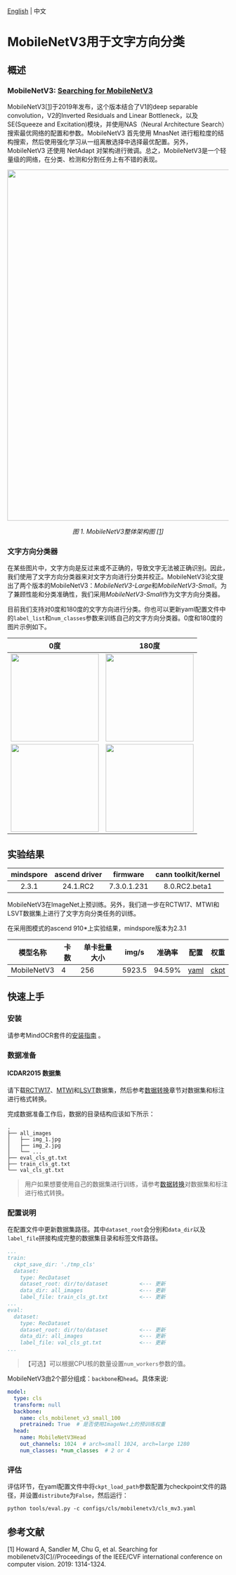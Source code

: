 [English](README.md) | 中文

# MobileNetV3用于文字方向分类

## 概述

### MobileNetV3: [Searching for MobileNetV3](https://arxiv.org/abs/1905.02244)

MobileNetV3[[1](#参考文献)]于2019年发布，这个版本结合了V1的deep separable convolution，V2的Inverted Residuals and Linear Bottleneck，以及SE(Squeeze and Excitation)模块，并使用NAS（Neural Architecture Search）搜索最优网络的配置和参数。MobileNetV3 首先使用 MnasNet 进行粗粒度的结构搜索，然后使用强化学习从一组离散选择中选择最优配置。另外，MobileNetV3 还使用 NetAdapt 对架构进行微调。总之，MobileNetV3是一个轻量级的网络，在分类、检测和分割任务上有不错的表现。


<p align="center">
  <img src="https://user-images.githubusercontent.com/53842165/210044297-d658ca54-e6ff-4c0f-8080-88072814d8e6.png" width=800 />
</p>
<p align="center">
  <em>图 1. MobileNetV3整体架构图 [<a href="#参考文献">1</a>] </em>
</p>

### 文字方向分类器

在某些图片中，文字方向是反过来或不正确的，导致文字无法被正确识别。因此，我们使用了文字方向分类器来对文字方向进行分类并校正。MobileNetV3论文提出了两个版本的MobileNetV3：*MobileNetV3-Large*和*MobileNetV3-Small*。为了兼顾性能和分类准确性，我们采用*MobileNetV3-Small*作为文字方向分类器。

目前我们支持对0度和180度的文字方向进行分类。你也可以更新yaml配置文件中的`label_list`和`num_classes`参数来训练自己的文字方向分类器。0度和180度的图片示例如下。

<div align="center">

| **0度**         | **180度**    |
|-------------------|----------------|
|<img src="https://github.com/HaoyangLee/mindocr/assets/20376974/7dd4432f-775c-4a04-b9e7-0f52f68c70ee" width=200 /> | <img src="https://github.com/HaoyangLee/mindocr/assets/20376974/cfe298cd-08be-4866-b650-5eae560d59fa" width=200 /> |
|<img src="https://github.com/HaoyangLee/mindocr/assets/20376974/666da152-2e9b-48ae-b1a7-e190deef34d6" width=200 /> | <img src="https://github.com/HaoyangLee/mindocr/assets/20376974/802617fe-910e-451d-b202-e05da47b1196" width=200 /> |

</div>


## 实验结果

| mindspore |  ascend driver  |   firmware   | cann toolkit/kernel |
|:---------:|:---------------:|:------------:|:-------------------:|
|   2.3.1   |    24.1.RC2     | 7.3.0.1.231  |    8.0.RC2.beta1    |

MobileNetV3在ImageNet上预训练。另外，我们进一步在RCTW17、MTWI和LSVT数据集上进行了文字方向分类任务的训练。

在采用图模式的ascend 910*上实验结果，mindspore版本为2.3.1
<div align="center">

| **模型名称**    | **卡数** | **单卡批量大小** | **img/s** | **准确率** | **配置**               | **权重**                                                                                   |
|-------------|--------|------------|-----------|---------|----------------------|------------------------------------------------------------------------------------------|
| MobileNetV3 | 4      | 256        | 5923.5    | 94.59%  | [yaml](cls_mv3.yaml) | [ckpt](https://download.mindspore.cn/toolkits/mindocr/cls/cls_mobilenetv3-92db9c58.ckpt) |
</div>


## 快速上手

### 安装

请参考MindOCR套件的[安装指南](https://github.com/mindspore-lab/mindocr#installation) 。

### 数据准备

#### ICDAR2015 数据集

请下载[RCTW17](https://rctw.vlrlab.net/dataset)、[MTWI](https://tianchi.aliyun.com/competition/entrance/231684/introduction)和[LSVT](https://rrc.cvc.uab.es/?ch=16&com=introduction)数据集，然后参考[数据转换](https://github.com/mindspore-lab/mindocr/blob/main/tools/dataset_converters/README_CN.md)章节对数据集和标注进行格式转换。

完成数据准备工作后，数据的目录结构应该如下所示：

``` text
.
├── all_images
│   ├── img_1.jpg
│   ├── img_2.jpg
│   └── ...
├── eval_cls_gt.txt
├── train_cls_gt.txt
└── val_cls_gt.txt
```

> 用户如果想要使用自己的数据集进行训练，请参考[数据转换](https://github.com/mindspore-lab/mindocr/blob/main/tools/dataset_converters/README_CN.md)对数据集和标注进行格式转换。


### 配置说明


在配置文件中更新数据集路径。其中`dataset_root`会分别和`data_dir`以及`label_file`拼接构成完整的数据集目录和标签文件路径。

```yaml
...
train:
  ckpt_save_dir: './tmp_cls'
  dataset:
    type: RecDataset
    dataset_root: dir/to/dataset          <--- 更新
    data_dir: all_images                  <--- 更新
    label_file: train_cls_gt.txt          <--- 更新
...
eval:
  dataset:
    type: RecDataset
    dataset_root: dir/to/dataset          <--- 更新
    data_dir: all_images                  <--- 更新
    label_file: val_cls_gt.txt            <--- 更新
...
```

> 【可选】可以根据CPU核的数量设置`num_workers`参数的值。



MobileNetV3由2个部分组成：`backbone`和`head`。具体来说:

```yaml
model:
  type: cls
  transform: null
  backbone:
    name: cls_mobilenet_v3_small_100
    pretrained: True  # 是否使用ImageNet上的预训练权重
  head:
    name: MobileNetV3Head
    out_channels: 1024  # arch=small 1024, arch=large 1280
    num_classes: *num_classes  # 2 or 4
```

### 评估

评估环节，在yaml配置文件中将`ckpt_load_path`参数配置为checkpoint文件的路径，并设置`distribute`为`False`，然后运行：

``` shell
python tools/eval.py -c configs/cls/mobilenetv3/cls_mv3.yaml
```

## 参考文献

<!--- Guideline: Citation format GB/T 7714 is suggested. -->

[1] Howard A, Sandler M, Chu G, et al. Searching for mobilenetv3[C]//Proceedings of the IEEE/CVF international conference on computer vision. 2019: 1314-1324.
